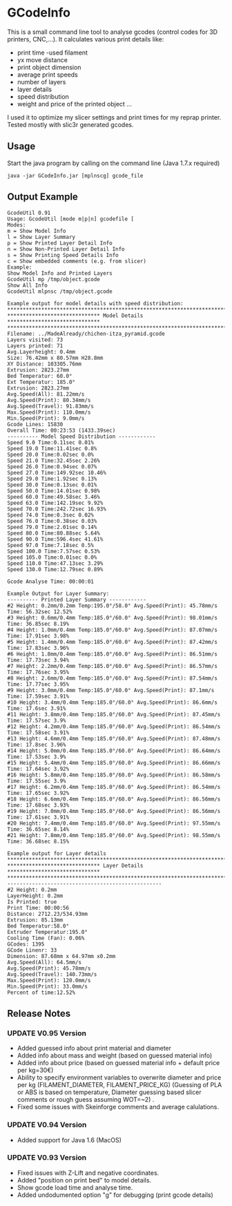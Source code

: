 # GCodeInfo

This is a small command line tool to analyse gcodes (control codes for 3D printers, CNC,...). It calculates various print details like:

- print time -used filament 
- yx move distance 
- print object dimension 
- average print speeds 
- number of layers 
- layer details 
- speed distribution 
- weight and price of the printed object ...  

I used it to optimize my slicer settings and print times for my reprap printer. Tested mostly with slic3r generated gcodes.

## Usage

Start the java program by calling on the command line (Java 1.7.x required)

```
java -jar GCodeInfo.jar [mplnscg] gcode_file
```
## Output Example

```
GcodeUtil 0.91
Usage: GcodeUtil [mode m|p|n] gcodefile [
Modes:
m = Show Model Info
l = Show Layer Summary
p = Show Printed Layer Detail Info
n = Show Non-Printed Layer Detail Info
s = Show Printing Speed Details Info
c = Show embedded comments (e.g. from slicer)
Example:
Show Model Info and Printed Layers
GcodeUtil mp /tmp/object.gcode
Show All Info
GcodeUtil mlpnsc /tmp/object.gcode

Example output for model details with speed distribution:
***************************************************************************
****************************** Model Details ******************************
***************************************************************************
Filename: ../MadeAlready/chichen-itza_pyramid.gcode
Layers visited: 73
Layers printed: 71
Avg.Layerheight: 0.4mm
Size: 76.42mm x 80.57mm H28.8mm
XY Distance: 103305.76mm
Extrusion: 2823.27mm
Bed Temperatur: 60.0°
Ext Temperatur: 185.0°
Extrusion: 2823.27mm
Avg.Speed(All): 81.22mm/s
Avg.Speed(Print): 80.34mm/s
Avg.Speed(Travel): 91.83mm/s
Max.Speed(Print): 110.0mm/s
Min.Speed(Print): 9.0mm/s
Gcode Lines: 15830
Overall Time: 00:23:53 (1433.39sec)
---------- Model Speed Distribution ------------
Speed 9.0 Time:0.11sec 0.01%
Speed 19.0 Time:11.41sec 0.8%
Speed 20.0 Time:0.02sec 0.0%
Speed 21.0 Time:32.45sec 2.26%
Speed 26.0 Time:0.94sec 0.07%
Speed 27.0 Time:149.92sec 10.46%
Speed 29.0 Time:1.92sec 0.13%
Speed 30.0 Time:0.13sec 0.01%
Speed 50.0 Time:14.01sec 0.98%
Speed 60.0 Time:49.58sec 3.46%
Speed 63.0 Time:142.19sec 9.92%
Speed 70.0 Time:242.72sec 16.93%
Speed 74.0 Time:0.3sec 0.02%
Speed 76.0 Time:0.38sec 0.03%
Speed 79.0 Time:2.01sec 0.14%
Speed 80.0 Time:80.88sec 5.64%
Speed 90.0 Time:596.4sec 41.61%
Speed 97.0 Time:7.18sec 0.5%
Speed 100.0 Time:7.57sec 0.53%
Speed 105.0 Time:0.01sec 0.0%
Speed 110.0 Time:47.13sec 3.29%
Speed 130.0 Time:12.79sec 0.89%

Gcode Analyse Time: 00:00:01

Example Output for Layer Summary:
---------- Printed Layer Summary ------------
#2 Height: 0.2mm/0.2mm Temp:195.0°/58.0° Avg.Speed(Print): 45.78mm/s Time: 56.32sec 12.52%
#3 Height: 0.6mm/0.4mm Temp:185.0°/60.0° Avg.Speed(Print): 98.01mm/s Time: 36.85sec 8.19%
#4 Height: 1.0mm/0.4mm Temp:185.0°/60.0° Avg.Speed(Print): 87.07mm/s Time: 17.91sec 3.98%
#5 Height: 1.4mm/0.4mm Temp:185.0°/60.0° Avg.Speed(Print): 87.42mm/s Time: 17.83sec 3.96%
#6 Height: 1.8mm/0.4mm Temp:185.0°/60.0° Avg.Speed(Print): 86.51mm/s Time: 17.73sec 3.94%
#7 Height: 2.2mm/0.4mm Temp:185.0°/60.0° Avg.Speed(Print): 86.57mm/s Time: 17.76sec 3.95%
#8 Height: 2.6mm/0.4mm Temp:185.0°/60.0° Avg.Speed(Print): 87.54mm/s Time: 17.77sec 3.95%
#9 Height: 3.0mm/0.4mm Temp:185.0°/60.0° Avg.Speed(Print): 87.1mm/s Time: 17.59sec 3.91%
#10 Height: 3.4mm/0.4mm Temp:185.0°/60.0° Avg.Speed(Print): 86.6mm/s Time: 17.6sec 3.91%
#11 Height: 3.8mm/0.4mm Temp:185.0°/60.0° Avg.Speed(Print): 87.45mm/s Time: 17.57sec 3.9%
#12 Height: 4.2mm/0.4mm Temp:185.0°/60.0° Avg.Speed(Print): 86.54mm/s Time: 17.58sec 3.91%
#13 Height: 4.6mm/0.4mm Temp:185.0°/60.0° Avg.Speed(Print): 87.48mm/s Time: 17.8sec 3.96%
#14 Height: 5.0mm/0.4mm Temp:185.0°/60.0° Avg.Speed(Print): 86.64mm/s Time: 17.53sec 3.9%
#15 Height: 5.4mm/0.4mm Temp:185.0°/60.0° Avg.Speed(Print): 86.66mm/s Time: 17.64sec 3.92%
#16 Height: 5.8mm/0.4mm Temp:185.0°/60.0° Avg.Speed(Print): 86.58mm/s Time: 17.55sec 3.9%
#17 Height: 6.2mm/0.4mm Temp:185.0°/60.0° Avg.Speed(Print): 86.54mm/s Time: 17.65sec 3.92%
#18 Height: 6.6mm/0.4mm Temp:185.0°/60.0° Avg.Speed(Print): 86.56mm/s Time: 17.68sec 3.93%
#19 Height: 7.0mm/0.4mm Temp:185.0°/60.0° Avg.Speed(Print): 86.56mm/s Time: 17.61sec 3.91%
#20 Height: 7.4mm/0.4mm Temp:185.0°/60.0° Avg.Speed(Print): 97.55mm/s Time: 36.65sec 8.14%
#21 Height: 7.8mm/0.4mm Temp:185.0°/60.0° Avg.Speed(Print): 98.55mm/s Time: 36.68sec 8.15%

Example output for Layer details
***************************************************************************
****************************** Layer Details ******************************
***************************************************************************
--------------------------------------------------
#2 Height: 0.2mm
LayerHeight: 0.2mm
Is Printed: true
Print Time: 00:00:56
Distance: 2712.23/534.93mm
Extrusion: 85.13mm
Bed Temperatur:58.0°
Extruder Temperatur:195.0°
Cooling Time (Fan): 0.06%
GCodes: 1395
GCode Linenr: 33
Dimension: 87.68mm x 64.97mm x0.2mm
Avg.Speed(All): 64.5mm/s
Avg.Speed(Print): 45.78mm/s
Avg.Speed(Travel): 140.73mm/s
Max.Speed(Print): 120.0mm/s
Min.Speed(Print): 33.0mm/s
Percent of time:12.52%
```
## Release Notes

### UPDATE V0.95 Version
- Added guessed info about print material and diameter
- Added info about mass and weight (based on guessed material info)
- Added info about price (based on guessed material info + default price per kg=30€)
- Ability to specify environment variables to overwrite diameter and price per kg (FILAMENT_DIAMETER, FILAMENT_PRICE_KG) (Guessing of PLA or ABS is based on temperature, Diameter guessing based slicer comments or rough guess assuming WOT=~2) .
- Fixed some issues with Skeinforge comments and average calulations.

### UPDATE V0.94 Version
- Added support for Java 1.6 (MacOS)

### UPDATE V0.93 Version
- Fixed issues with Z-Lift and negative coordinates.
- Added "position on print bed" to model details.
- Show gcode load time and analyse time.
- Added undodumented option "g" for debugging (print gcode details)
